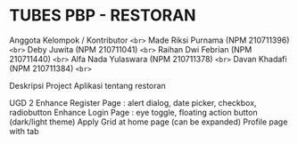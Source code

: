 # TUBES PBP - RESTORAN
Anggota Kelompok / Kontributor `<br>`
Made Riksi Purnama (NPM 210711396) `<br>`
Deby Juwita (NPM 210711041) `<br>`
Raihan Dwi Febrian (NPM 210711440) `<br>`
Alfa Nada Yulaswara (NPM 210711378) `<br>`
Davan Khadafi (NPM 210711384) `<br>`

Deskripsi Project
Aplikasi tentang restoran

UGD 2
Enhance Register Page : alert dialog, date picker, checkbox, radiobutton
Enhance Login Page : eye toggle, floating action button (dark/light theme)
Apply Grid at home page (can be expanded)
Profile page with tab
